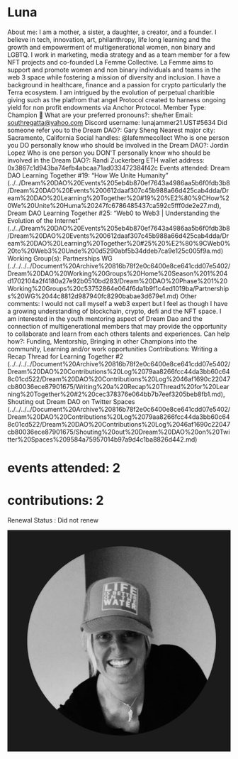# Luna

About me: I am a mother, a sister, a daughter, a creator, and a founder. I believe in tech, innovation, art, philanthropy, life long learning and the growth and empowerment of multigenerational women, non binary and LGBTQ. I work in marketing, media strategy and as a team member for a few NFT projects and co-founded La Femme Collective. La Femme aims to support and promote women and non binary individuals and teams in the web 3 space while fostering a mission of diversity and inclusion. I have a background in healthcare, finance and a passion for crypto particularly the Terra ecosystem. I am intrigued by the evolution of perpetual charitible giving such as the platfrom that angel Protocol created to harness ongoing yield for non profit endowments via Anchor Protocol.
Member Type: Champion 🙌
What are your preferred pronouns?: she/her
Email: southregatta@yahoo.com
Discord username: lunajammer21.UST#5634
Did someone refer you to the Dream DAO?: Gary Sheng
Nearest major city: Sacramento, California
Social handles: @lafemmecollect
Who is one person you DO personally know who should be involved in the Dream DAO?: Jordin Lopez
Who is one person you DON'T personally know who should be involved in the Dream DAO?: Randi Zuckerberg
ETH wallet address: 0x3867c1d943ba74efb4abcaa71ad033472384f42c
Events attended: Dream DAO Learning Together #19: “How We Unite Humanity” (../../Dream%20DAO%20Events%205eb4b870ef7643a4986aa5b6f0fdb3b8/Dream%20DAO%20Events%200612daaf307c45b988a66d425cab4dda/Dream%20DAO%20Learning%20Together%20#19%20%E2%80%9CHow%20We%20Unite%20Huma%20247fc6786485437ca592c5fff0de2e27.md), Dream DAO Learning Together #25: “Web0 to Web3 | Understanding the Evolution of the Internet” (../../Dream%20DAO%20Events%205eb4b870ef7643a4986aa5b6f0fdb3b8/Dream%20DAO%20Events%200612daaf307c45b988a66d425cab4dda/Dream%20DAO%20Learning%20Together%20#25%20%E2%80%9CWeb0%20to%20Web3%20Unde%200d5290abf5b34ddeb7ca9e125c005f9a.md)
Working Group(s): Partnerships WG (../../../../Document%20Archive%20816b78f2e0c6400e8ce641cdd07e5402/Dream%20DAO%20Working%20Groups%20Home%20Season%201%204d1702104a2f4180a27e92b0510bd283/Dream%20DAO%20Phase%201%20Working%20Groups%20c53752864e064f6da1b9f1c4ed1019ba/Partnerships%20WG%2044c8812d987940fc8290babae3d679e1.md)
Other comments: I would not call myself a web3 expert but I feel as though I have a growing understanding of blockchain, crypto, defi and the NFT space. I am interested in the youth mentoring aspect of Dream Dao and the connection of multigenerational members that may provide the opportunity to collaborate and learn from each others talents and experiences.
Can help how?: Funding, Mentorship, Bringing in other Champions into the community, Learning and/or work opportunities
Contributions: Writing a Recap Thread for Learning Together #2 (../../../../Document%20Archive%20816b78f2e0c6400e8ce641cdd07e5402/Dream%20DAO%20Contributions%20Log%2079aa8266fcc44da3bb60c648c01cd522/Dream%20DAO%20Contributions%20Log%2046af1690c22047cb80036ece87901675/Writing%20a%20Recap%20Thread%20for%20Learning%20Together%20#2%20cec378376e064bb7b7eef3205beb8fb1.md), Shouting out Dream DAO on Twitter Spaces (../../../../Document%20Archive%20816b78f2e0c6400e8ce641cdd07e5402/Dream%20DAO%20Contributions%20Log%2079aa8266fcc44da3bb60c648c01cd522/Dream%20DAO%20Contributions%20Log%2046af1690c22047cb80036ece87901675/Shouting%20out%20Dream%20DAO%20on%20Twitter%20Spaces%209584a75957014b97a9d4c1ba8826d442.md)
# events attended: 2
# contributions: 2
Renewal Status : Did not renew

![Untitled](Luna%2088eb4e2c4d7347c1a88a1f99c8260919/Untitled.png)